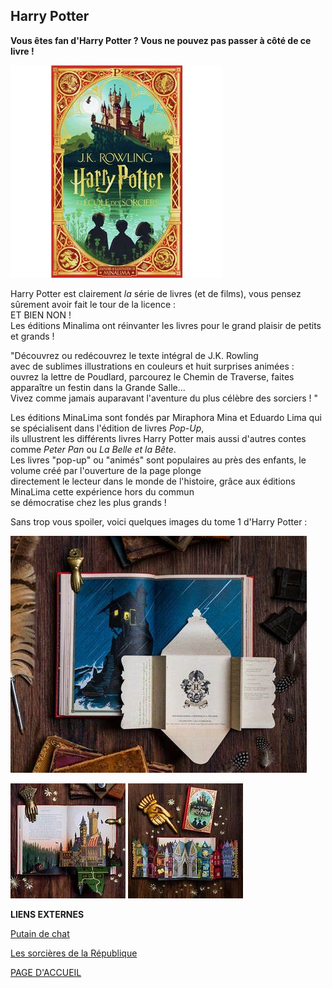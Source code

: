 ## Harry Potter

**Vous êtes fan d'Harry Potter ? Vous ne pouvez pas passer à côté de ce livre !** 

![image](images/HP.jpg)

Harry Potter est clairement *la* série de livres (et de films), vous pensez sûrement avoir fait le tour de la licence :  
ET BIEN NON !  
Les éditions Minalima ont réinvanter les livres pour le grand plaisir de petits et grands !  

"Découvrez ou redécouvrez le texte intégral de J.K. Rowling  
avec de sublimes illustrations en couleurs et huit surprises animées :  
ouvrez la lettre de Poudlard, parcourez le Chemin de Traverse, faites apparaître un festin dans la Grande Salle...  
Vivez comme jamais auparavant l'aventure du plus célèbre des sorciers ! "  

Les éditions MinaLima sont fondés par Miraphora Mina et Eduardo Lima qui se spécialisent dans l'édition de livres *Pop-Up*,  
ils ullustrent les différents livres Harry Potter mais aussi d'autres contes comme *Peter Pan* ou *La Belle et la Bête*.  
Les livres "pop-up" ou "animés" sont populaires au près des enfants, le volume créé par l'ouverture de la page plonge  
directement le lecteur dans le monde de l'histoire, grâce aux éditions MinaLima cette expérience hors du commun  
se démocratise chez les plus grands !  

Sans trop vous spoiler, voici quelques images du tome 1 d'Harry Potter :

![image](images/ILLUhp.jpg)

![image](images/HPillu2.jpg) ![image](images/HPillu3.jpg)

**LIENS EXTERNES**

[Putain de chat](livre1.md)

[Les sorcières de la République](livre2.md)

[PAGE D'ACCUEIL](index.md)
